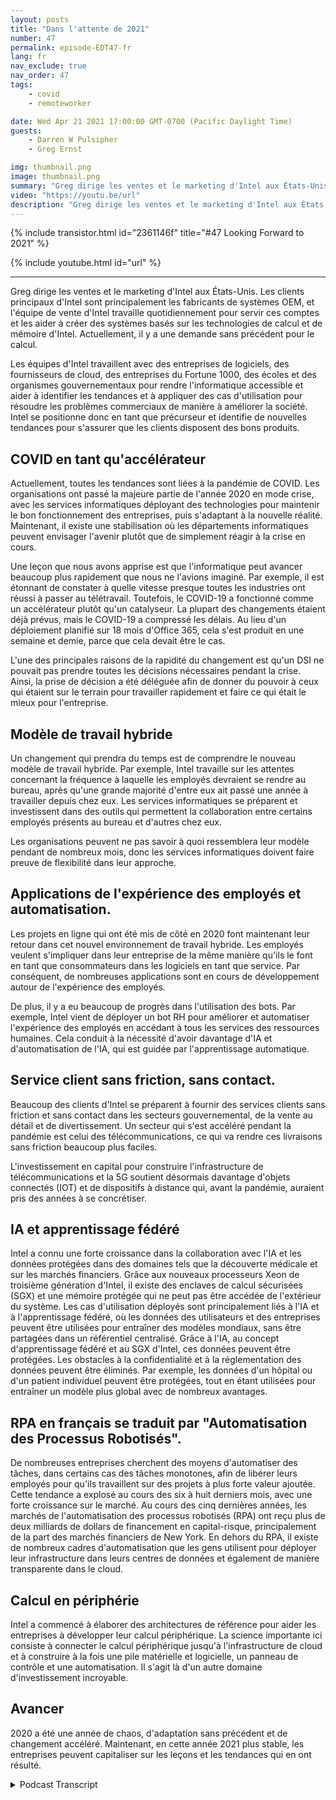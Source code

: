 ```yaml
---
layout: posts
title: "Dans l'attente de 2021"
number: 47
permalink: episode-EDT47-fr
lang: fr
nav_exclude: true
nav_order: 47
tags:
    - covid
    - remoteworker

date: Wed Apr 21 2021 17:00:00 GMT-0700 (Pacific Daylight Time)
guests:
    - Darren W Pulsipher
    - Greg Ernst

img: thumbnail.png
image: thumbnail.png
summary: "Greg dirige les ventes et le marketing d'Intel aux États-Unis. Les clients principaux d'Intel sont les OEM de systèmes, et l'équipe de vente d'Intel travaille quotidiennement pour servir ces clients et les aider à construire des systèmes basés sur les technologies de calcul et de mémoire d'Intel. Actuellement, il y a une demande sans précédent pour le calcul. Les équipes d'Intel travaillent avec des entreprises de logiciels, des fournisseurs de cloud, des entreprises du Fortune 1000, des écoles et des agences gouvernementales pour rendre le calcul accessible et aider à identifier les tendances et à appliquer des cas d'utilisation pour résoudre les problèmes commerciaux de manière à améliorer la société. Intel agit donc en tant que précurseur et identifie les nouvelles tendances pour s'assurer que les clients disposent des bons produits."
video: "https://youtu.be/url"
description: "Greg dirige les ventes et le marketing d'Intel aux États-Unis. Les clients principaux d'Intel sont les OEM de systèmes, et l'équipe de vente d'Intel travaille quotidiennement pour servir ces clients et les aider à construire des systèmes basés sur les technologies de calcul et de mémoire d'Intel. Actuellement, il y a une demande sans précédent pour le calcul. Les équipes d'Intel travaillent avec des entreprises de logiciels, des fournisseurs de cloud, des entreprises du Fortune 1000, des écoles et des agences gouvernementales pour rendre le calcul accessible et aider à identifier les tendances et à appliquer des cas d'utilisation pour résoudre les problèmes commerciaux de manière à améliorer la société. Intel agit donc en tant que précurseur et identifie les nouvelles tendances pour s'assurer que les clients disposent des bons produits."
---
```


<div>
{% include transistor.html id="2361146f" title="#47 Looking Forward to 2021" %}

{% include youtube.html id="url" %}
</div>

---

Greg dirige les ventes et le marketing d'Intel aux États-Unis. Les clients principaux d'Intel sont principalement les fabricants de systèmes OEM, et l'équipe de vente d'Intel travaille quotidiennement pour servir ces comptes et les aider à créer des systèmes basés sur les technologies de calcul et de mémoire d'Intel. Actuellement, il y a une demande sans précédent pour le calcul.

Les équipes d'Intel travaillent avec des entreprises de logiciels, des fournisseurs de cloud, des entreprises du Fortune 1000, des écoles et des organismes gouvernementaux pour rendre l'informatique accessible et aider à identifier les tendances et à appliquer des cas d'utilisation pour résoudre les problèmes commerciaux de manière à améliorer la société. Intel se positionne donc en tant que précurseur et identifie de nouvelles tendances pour s'assurer que les clients disposent des bons produits.

## COVID en tant qu'accélérateur

Actuellement, toutes les tendances sont liées à la pandémie de COVID. Les organisations ont passé la majeure partie de l'année 2020 en mode crise, avec les services informatiques déployant des technologies pour maintenir le bon fonctionnement des entreprises, puis s'adaptant à la nouvelle réalité. Maintenant, il existe une stabilisation où les départements informatiques peuvent envisager l'avenir plutôt que de simplement réagir à la crise en cours.

Une leçon que nous avons apprise est que l'informatique peut avancer beaucoup plus rapidement que nous ne l'avions imaginé. Par exemple, il est étonnant de constater à quelle vitesse presque toutes les industries ont réussi à passer au télétravail. Toutefois, le COVID-19 a fonctionné comme un accélérateur plutôt qu'un catalyseur. La plupart des changements étaient déjà prévus, mais le COVID-19 a compressé les délais. Au lieu d'un déploiement planifié sur 18 mois d'Office 365, cela s'est produit en une semaine et demie, parce que cela devait être le cas.

L'une des principales raisons de la rapidité du changement est qu'un DSI ne pouvait pas prendre toutes les décisions nécessaires pendant la crise. Ainsi, la prise de décision a été déléguée afin de donner du pouvoir à ceux qui étaient sur le terrain pour travailler rapidement et faire ce qui était le mieux pour l'entreprise.

## Modèle de travail hybride

Un changement qui prendra du temps est de comprendre le nouveau modèle de travail hybride. Par exemple, Intel travaille sur les attentes concernant la fréquence à laquelle les employés devraient se rendre au bureau, après qu'une grande majorité d'entre eux ait passé une année à travailler depuis chez eux. Les services informatiques se préparent et investissent dans des outils qui permettent la collaboration entre certains employés présents au bureau et d'autres chez eux.

Les organisations peuvent ne pas savoir à quoi ressemblera leur modèle pendant de nombreux mois, donc les services informatiques doivent faire preuve de flexibilité dans leur approche.

## Applications de l'expérience des employés et automatisation.

Les projets en ligne qui ont été mis de côté en 2020 font maintenant leur retour dans cet nouvel environnement de travail hybride. Les employés veulent s'impliquer dans leur entreprise de la même manière qu'ils le font en tant que consommateurs dans les logiciels en tant que service. Par conséquent, de nombreuses applications sont en cours de développement autour de l'expérience des employés.

De plus, il y a eu beaucoup de progrès dans l'utilisation des bots. Par exemple, Intel vient de déployer un bot RH pour améliorer et automatiser l'expérience des employés en accédant à tous les services des ressources humaines. Cela conduit à la nécessité d'avoir davantage d'IA et d'automatisation de l'IA, qui est guidée par l'apprentissage automatique.

## Service client sans friction, sans contact.

Beaucoup des clients d'Intel se préparent à fournir des services clients sans friction et sans contact dans les secteurs gouvernemental, de la vente au détail et de divertissement. Un secteur qui s'est accéléré pendant la pandémie est celui des télécommunications, ce qui va rendre ces livraisons sans friction beaucoup plus faciles.

L'investissement en capital pour construire l'infrastructure de télécommunications et la 5G soutient désormais davantage d'objets connectés (IOT) et de dispositifs à distance qui, avant la pandémie, auraient pris des années à se concrétiser.

## IA et apprentissage fédéré

Intel a connu une forte croissance dans la collaboration avec l'IA et les données protégées dans des domaines tels que la découverte médicale et sur les marchés financiers. Grâce aux nouveaux processeurs Xeon de troisième génération d'Intel, il existe des enclaves de calcul sécurisées (SGX) et une mémoire protégée qui ne peut pas être accédée de l'extérieur du système. Les cas d'utilisation déployés sont principalement liés à l'IA et à l'apprentissage fédéré, où les données des utilisateurs et des entreprises peuvent être utilisées pour entraîner des modèles mondiaux, sans être partagées dans un référentiel centralisé. Grâce à l'IA, au concept d'apprentissage fédéré et au SGX d'Intel, ces données peuvent être protégées. Les obstacles à la confidentialité et à la réglementation des données peuvent être éliminés. Par exemple, les données d'un hôpital ou d'un patient individuel peuvent être protégées, tout en étant utilisées pour entraîner un modèle plus global avec de nombreux avantages.

## RPA en français se traduit par "Automatisation des Processus Robotisés".

De nombreuses entreprises cherchent des moyens d'automatiser des tâches, dans certains cas des tâches monotones, afin de libérer leurs employés pour qu'ils travaillent sur des projets à plus forte valeur ajoutée. Cette tendance a explosé au cours des six à huit derniers mois, avec une forte croissance sur le marché. Au cours des cinq dernières années, les marchés de l'automatisation des processus robotisés (RPA) ont reçu plus de deux milliards de dollars de financement en capital-risque, principalement de la part des marchés financiers de New York. En dehors du RPA, il existe de nombreux cadres d'automatisation que les gens utilisent pour déployer leur infrastructure dans leurs centres de données et également de manière transparente dans le cloud.

## Calcul en périphérie

Intel a commencé à élaborer des architectures de référence pour aider les entreprises à développer leur calcul périphérique. La science importante ici consiste à connecter le calcul périphérique jusqu'à l'infrastructure de cloud et à construire à la fois une pile matérielle et logicielle, un panneau de contrôle et une automatisation. Il s'agit là d'un autre domaine d'investissement incroyable.

## Avancer

2020 a été une année de chaos, d'adaptation sans précédent et de changement accéléré. Maintenant, en cette année 2021 plus stable, les entreprises peuvent capitaliser sur les leçons et les tendances qui en ont résulté.



<details>
<summary> Podcast Transcript </summary>

<p></p>

</details>
